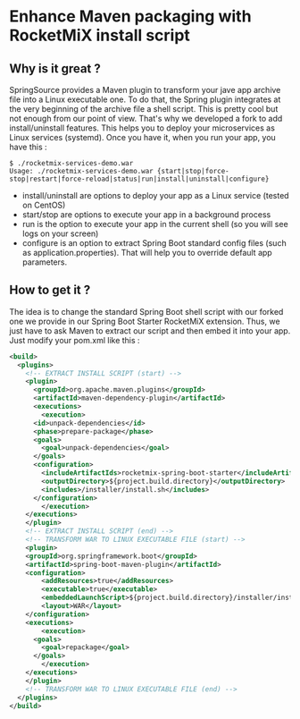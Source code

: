 # Enhance Maven packaging with RocketMiX install script

## Why is it great ?

SpringSource provides a Maven plugin to transform your jave app archive file into a Linux executable one. To do that, the Spring plugin integrates at the very beginning of the archive file a shell script. This is pretty cool but not enough from our point of view. That's why we developed a fork to add install/uninstall features. This helps you to deploy your microservices as Linux services (systemd). Once you have it, when you run your app, you have this :

```console
$ ./rocketmix-services-demo.war
Usage: ./rocketmix-services-demo.war {start|stop|force-stop|restart|force-reload|status|run|install|uninstall|configure}
```

* install/uninstall are options to deploy your app as a Linux service (tested on CentOS)
* start/stop are options to execute your app in a background process
* run is the option to execute your app in the current shell (so you will see logs on your screen)
* configure is an option to extract Spring Boot standard config files (such as application.properties). That will help you to override default app parameters.

## How to get it ?

The idea is to change the standard Spring Boot shell script with our forked one we provide in our Spring Boot Starter RocketMiX extension. Thus, we just have to ask Maven to extract our script and then embed it into your app. Just modify your pom.xml like this :

```xml
<build>
  <plugins>
    <!-- EXTRACT INSTALL SCRIPT (start) -->
    <plugin>
      <groupId>org.apache.maven.plugins</groupId>
      <artifactId>maven-dependency-plugin</artifactId>
      <executions>
    	<execution>
      <id>unpack-dependencies</id>
      <phase>prepare-package</phase>
      <goals>
      	<goal>unpack-dependencies</goal>
      </goals>
      <configuration>
      	<includeArtifactIds>rocketmix-spring-boot-starter</includeArtifactIds>
      	<outputDirectory>${project.build.directory}</outputDirectory>
      	<includes>/installer/install.sh</includes>
      </configuration>
    	</execution>
    </executions>
  	</plugin>
  	<!-- EXTRACT INSTALL SCRIPT (end) -->
  	<!-- TRANSFORM WAR TO LINUX EXECUTABLE FILE (start) -->
  	<plugin>
    <groupId>org.springframework.boot</groupId>
    <artifactId>spring-boot-maven-plugin</artifactId>
    <configuration>
    	<addResources>true</addResources>
    	<executable>true</executable>
    	<embeddedLaunchScript>${project.build.directory}/installer/install.sh</embeddedLaunchScript>
    	<layout>WAR</layout>
    </configuration>
    <executions>
    	<execution>
      <goals>
      	<goal>repackage</goal>
      </goals>
    	</execution>
    </executions>
  	</plugin>
  	<!-- TRANSFORM WAR TO LINUX EXECUTABLE FILE (end) -->
  </plugins>
</build>
```

